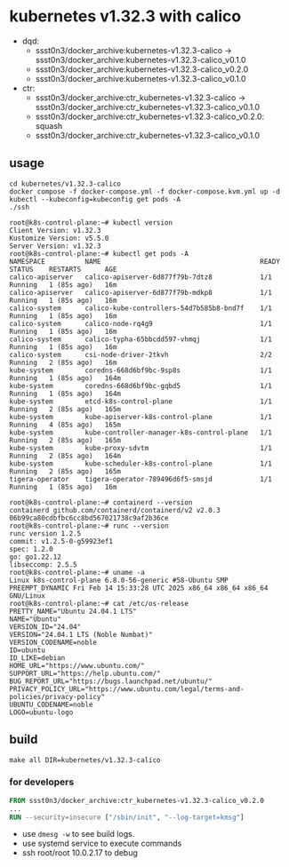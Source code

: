 # kubernetes v1.32.3 with calico

* dqd:
  * ssst0n3/docker_archive:kubernetes-v1.32.3-calico -> ssst0n3/docker_archive:kubernetes-v1.32.3-calico_v0.1.0
  * ssst0n3/docker_archive:kubernetes-v1.32.3-calico_v0.2.0
  * ssst0n3/docker_archive:kubernetes-v1.32.3-calico_v0.1.0
* ctr:
  * ssst0n3/docker_archive:ctr_kubernetes-v1.32.3-calico -> ssst0n3/docker_archive:ctr_kubernetes-v1.32.3-calico_v0.1.0
  * ssst0n3/docker_archive:ctr_kubernetes-v1.32.3-calico_v0.2.0: squash
  * ssst0n3/docker_archive:ctr_kubernetes-v1.32.3-calico_v0.1.0

## usage

```shell
cd kubernetes/v1.32.3-calico
docker compose -f docker-compose.yml -f docker-compose.kvm.yml up -d
kubectl --kubeconfig=kubeconfig get pods -A
./ssh
```

```shell
root@k8s-control-plane:~# kubectl version
Client Version: v1.32.3
Kustomize Version: v5.5.0
Server Version: v1.32.3
root@k8s-control-plane:~# kubectl get pods -A
NAMESPACE          NAME                                        READY   STATUS    RESTARTS      AGE
calico-apiserver   calico-apiserver-6d877f79b-7dtz8            1/1     Running   1 (85s ago)   16m
calico-apiserver   calico-apiserver-6d877f79b-mdkp8            1/1     Running   1 (85s ago)   16m
calico-system      calico-kube-controllers-54d7b585b8-bnd7f    1/1     Running   1 (85s ago)   16m
calico-system      calico-node-rq4g9                           1/1     Running   1 (85s ago)   16m
calico-system      calico-typha-65bbcdd597-vhmqj               1/1     Running   1 (85s ago)   16m
calico-system      csi-node-driver-2tkvh                       2/2     Running   2 (85s ago)   16m
kube-system        coredns-668d6bf9bc-9sp8s                    1/1     Running   1 (85s ago)   164m
kube-system        coredns-668d6bf9bc-gqbd5                    1/1     Running   1 (85s ago)   164m
kube-system        etcd-k8s-control-plane                      1/1     Running   2 (85s ago)   165m
kube-system        kube-apiserver-k8s-control-plane            1/1     Running   4 (85s ago)   165m
kube-system        kube-controller-manager-k8s-control-plane   1/1     Running   2 (85s ago)   165m
kube-system        kube-proxy-sdvtm                            1/1     Running   2 (85s ago)   164m
kube-system        kube-scheduler-k8s-control-plane            1/1     Running   2 (85s ago)   165m
tigera-operator    tigera-operator-789496d6f5-smsjd            1/1     Running   1 (85s ago)   16m
```

```shell
root@k8s-control-plane:~# containerd --version
containerd github.com/containerd/containerd/v2 v2.0.3 06b99ca80cdbfbc6cc8bd567021738c9af2b36ce
root@k8s-control-plane:~# runc --version
runc version 1.2.5
commit: v1.2.5-0-g59923ef1
spec: 1.2.0
go: go1.22.12
libseccomp: 2.5.5
root@k8s-control-plane:~# uname -a
Linux k8s-control-plane 6.8.0-56-generic #58-Ubuntu SMP PREEMPT_DYNAMIC Fri Feb 14 15:33:28 UTC 2025 x86_64 x86_64 x86_64 GNU/Linux
root@k8s-control-plane:~# cat /etc/os-release
PRETTY_NAME="Ubuntu 24.04.1 LTS"
NAME="Ubuntu"
VERSION_ID="24.04"
VERSION="24.04.1 LTS (Noble Numbat)"
VERSION_CODENAME=noble
ID=ubuntu
ID_LIKE=debian
HOME_URL="https://www.ubuntu.com/"
SUPPORT_URL="https://help.ubuntu.com/"
BUG_REPORT_URL="https://bugs.launchpad.net/ubuntu/"
PRIVACY_POLICY_URL="https://www.ubuntu.com/legal/terms-and-policies/privacy-policy"
UBUNTU_CODENAME=noble
LOGO=ubuntu-logo
```

## build

```shell
make all DIR=kubernetes/v1.32.3-calico
```


### for developers

```dockerfile
FROM ssst0n3/docker_archive:ctr_kubernetes-v1.32.3-calico_v0.2.0
...
RUN --security=insecure ["/sbin/init", "--log-target=kmsg"]
```

* use `dmesg -w` to see build logs.
* use systemd service to execute commands
* ssh root/root 10.0.2.17 to debug
